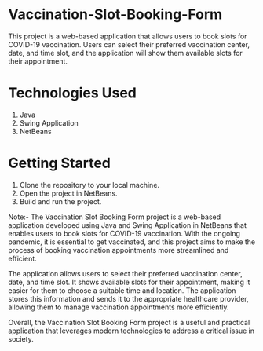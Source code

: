 # Vaccination-Slot-Booking-Form
This project is a web-based application that allows users to book slots for COVID-19 vaccination. Users can select their preferred vaccination center, date, and time slot, and the application will show them available slots for their appointment.

# Technologies Used
1. Java
2. Swing Application
3. NetBeans

# Getting Started
1. Clone the repository to your local machine.
2. Open the project in NetBeans.
3. Build and run the project.

Note:-
The Vaccination Slot Booking Form project is a web-based application developed using Java and Swing Application in NetBeans that enables users to book slots for COVID-19 vaccination. With the ongoing pandemic, it is essential to get vaccinated, and this project aims to make the process of booking vaccination appointments more streamlined and efficient.

The application allows users to select their preferred vaccination center, date, and time slot. It shows available slots for their appointment, making it easier for them to choose a suitable time and location. The application stores this information and sends it to the appropriate healthcare provider, allowing them to manage vaccination appointments more efficiently.

Overall, the Vaccination Slot Booking Form project is a useful and practical application that leverages modern technologies to address a critical issue in society.
